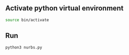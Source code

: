 ## Activate python virtual environment
```bash
source bin/activate 
```

## Run
```
python3 nurbs.py
```
